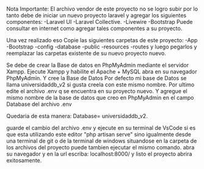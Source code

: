 Nota Importante: El archivo vendor de este proyecto no se logro subir por lo tanto debe de iniciar un nuevo proyecto laravel y agregar los siguientes componentes:
-Laravel UI
-Laravel Collective.
-Livewire
-Bootstrap
Puede consultar en internet como agregar tales componentes a su proyecto.

Una vez realizado eso Copie las siguientes carpetas de este proyecto:
-App
-Bootstrap
-config
-database
-public
-resources
-routes
y luego pegarlos y reemplazar las carpetas existente de su nuevo proyecto nuevo.

Se debe de crear la Base de datos en PhpMyAdmin mediante el servidor Xampp.
Ejecute Xampp y habilite el Apache + MySQL
abra en su navegador PhpMyAdmin.
Y cree la Base de Datos
Por defecto mi base de Datos se llama universidaddb_v2 si gusta creela con este mismo nombre.
Por ultimo edite el archivo .env q se encuentra en su proyecto nuevo.
Y agregue el mismo nombre de la base de datos que creo en PhpMyAdmin en el campo Database del archivo .env

Quedaria de esta manera:
Database= universidaddb_v2.

guarde el cambio del archivo .env y ejecute en su terminal de VsCode si es que esta utilizando este editor "php artisan serve"
sino igualmente desde una terminal de git o de la terminal de windows situandose en la carpeta de los archivos del proyecto puede tambien ejecutar el mismo comando.
abra su navegador y en la url escriba: localhost:8000/ y listo el proyecto abrira exitosamente.
